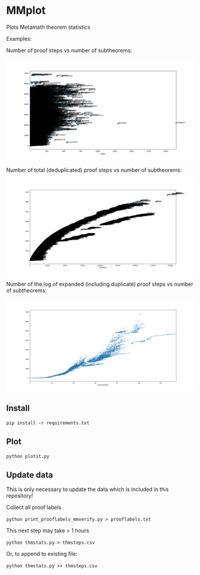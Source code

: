# MMplot

Plots Metamath theorem statistics

Examples:

Number of proof steps vs number of subtheorems:

![Figure_1.png](Figure_1.png)

Number of total (deduplicated) proof steps vs number of subtheorems:

![Figure_2.png](Figure_2.png)

Number of the log of expanded (including duplicate) proof steps vs number of subtheorems:

![Figure_6.png](Figure_6.png)

## Install

`pip install -r requirements.txt`

## Plot
`python plotit.py`

## Update data

This is only necessary to update the data which is included in this repository!

Collect all proof labels

`python print_prooflabels_mmverify.py > prooflabels.txt`

This next step may take > 1 hours

`python thmstats.py > thmsteps.csv`

Or, to append to existing file:

`python thmstats.py >> thmsteps.csv`
